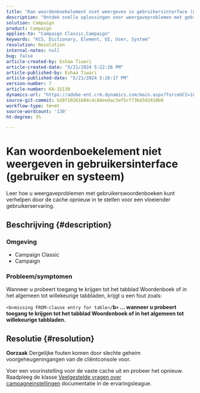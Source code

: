 ```yaml
---
title: "Kan woordenboekelement niet weergeven in gebruikersinterface (gebruiker en systeem)"
description: "Ontdek snelle oplossingen voor weergaveproblemen met gebruikerswoordenboeken."
solution: Campaign
product: Campaign
applies-to: "Campaign Classic,Campaign"
keywords: "KCS, Dictionary, Element, UI, User, System"
resolution: Resolution
internal-notes: null
bug: false
article-created-by: Eshaa Tiwari
article-created-date: "5/21/2024 5:22:26 PM"
article-published-by: Eshaa Tiwari
article-published-date: "5/21/2024 5:26:17 PM"
version-number: 7
article-number: KA-15130
dynamics-url: "https://adobe-ent.crm.dynamics.com/main.aspx?forceUCI=1&pagetype=entityrecord&etn=knowledgearticle&id=94aeecad-9617-ef11-9f8a-6045bd006793"
source-git-commit: b28f20261b04c4c84eedac3ef5cf73bd3d2410b0
workflow-type: tm+mt
source-wordcount: '130'
ht-degree: 3%

---
```


# Kan woordenboekelement niet weergeven in gebruikersinterface (gebruiker en systeem)


Leer hoe u weergaveproblemen met gebruikerswoordenboeken kunt verhelpen door de cache opnieuw in te stellen voor een vloeiender gebruikerservaring.

## Beschrijving {#description}


### <b>Omgeving</b>

- Campaign Classic
- Campaign


### <b>Probleem/symptomen</b>

Wanneer u probeert toegang te krijgen tot het tabblad Woordenboek of in het algemeen tot willekeurige tabbladen, krijgt u een fout zoals:

`<b>missing FROM-clause entry for table</`<b>b`>` ... wanneer u probeert toegang te krijgen tot het tabblad Woordenboek of in het algemeen tot willekeurige tabbladen.</b>


## Resolutie {#resolution}





<b>Oorzaak</b>
Dergelijke fouten komen door slechte geheim voorgeheugeningangen van de cliëntconsole voor.



Voer een voorinstelling voor de vaste cache uit en probeer het opnieuw. Raadpleeg de klasse [Veelgestelde vragen over campagneinstellingen](https://experienceleague.adobe.com/docs/campaign-classic/using/getting-started/starting-with-adobe-campaign/faq/faq-campaign-config.html?lang=en) documentatie in de ervaringsleague.


<br> 
